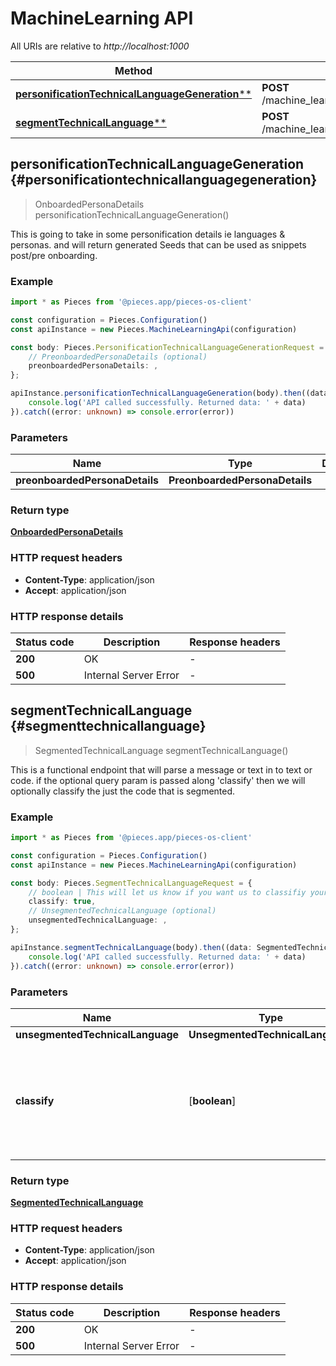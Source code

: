 # MachineLearning API

All URIs are relative to *http://localhost:1000*

Method | HTTP request
------------- | -------------
[**personificationTechnicalLanguageGeneration****](MachineLearningApi#personificationtechnicallanguagegeneration) | **POST** /machine_learning/text/technical_language/generators/personification
[**segmentTechnicalLanguage****](MachineLearningApi#segmenttechnicallanguage) | **POST** /machine_learning/text/technical_language/parsers/segmentation


## **personificationTechnicalLanguageGeneration** {#personificationtechnicallanguagegeneration}
> OnboardedPersonaDetails personificationTechnicalLanguageGeneration()

This is going to take in some personification details ie languages & personas.  and will return generated Seeds that can be used as snippets post/pre onboarding.

### Example

```typescript
import * as Pieces from '@pieces.app/pieces-os-client'

const configuration = Pieces.Configuration()
const apiInstance = new Pieces.MachineLearningApi(configuration)

const body: Pieces.PersonificationTechnicalLanguageGenerationRequest = {
    // PreonboardedPersonaDetails (optional)
    preonboardedPersonaDetails: ,
};

apiInstance.personificationTechnicalLanguageGeneration(body).then((data: OnboardedPersonaDetails) => {
    console.log('API called successfully. Returned data: ' + data)
}).catch((error: unknown) => console.error(error))
```

### Parameters

Name | Type | Description  | Notes
------------- | ------------- | ------------- | -------------
 **preonboardedPersonaDetails** | **PreonboardedPersonaDetails**|  |


### Return type

[**OnboardedPersonaDetails**](../models/OnboardedPersonaDetails)

### HTTP request headers

- **Content-Type**: application/json
- **Accept**: application/json


### HTTP response details
| Status code | Description | Response headers
|-------------|-------------|------------------
**200** | OK |  -  |
**500** | Internal Server Error |  -  |

## **segmentTechnicalLanguage** {#segmenttechnicallanguage}
> SegmentedTechnicalLanguage segmentTechnicalLanguage()

This is a functional endpoint that will parse a message or text in to text or code.  if the optional query param is passed along \'classify\' then we will optionally classify the just the code that is segmented.

### Example

```typescript
import * as Pieces from '@pieces.app/pieces-os-client'

const configuration = Pieces.Configuration()
const apiInstance = new Pieces.MachineLearningApi(configuration)

const body: Pieces.SegmentTechnicalLanguageRequest = {
    // boolean | This will let us know if you want us to classifiy your code, this is default to false. (optional)
    classify: true,
    // UnsegmentedTechnicalLanguage (optional)
    unsegmentedTechnicalLanguage: ,
};

apiInstance.segmentTechnicalLanguage(body).then((data: SegmentedTechnicalLanguage) => {
    console.log('API called successfully. Returned data: ' + data)
}).catch((error: unknown) => console.error(error))
```

### Parameters

Name | Type | Description  | Notes
------------- | ------------- | ------------- | -------------
 **unsegmentedTechnicalLanguage** | **UnsegmentedTechnicalLanguage**|  |
 **classify** | [**boolean**] | This will let us know if you want us to classifiy your code, this is default to false. | (optional) defaults to undefined


### Return type

[**SegmentedTechnicalLanguage**](../models/SegmentedTechnicalLanguage)

### HTTP request headers

- **Content-Type**: application/json
- **Accept**: application/json


### HTTP response details
| Status code | Description | Response headers
|-------------|-------------|------------------
**200** | OK |  -  |
**500** | Internal Server Error |  -  |


